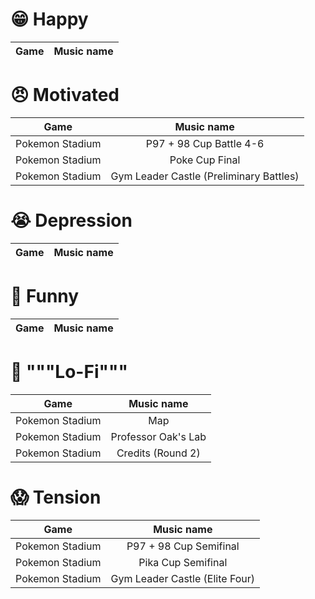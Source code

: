 # 😁 Happy

Game | Music name
:---: | :---:

# 😠 Motivated

Game | Music name
:---: | :---:
Pokemon Stadium | P97 + 98 Cup Battle 4-6
Pokemon Stadium | Poke Cup Final
Pokemon Stadium | Gym Leader Castle (Preliminary Battles)

# 😭 Depression

Game | Music name
:---: | :---:

# 🤣 Funny

Game | Music name
:---: | :---:

# 📼 """Lo-Fi"""

Game | Music name
:---: | :---:
Pokemon Stadium | Map
Pokemon Stadium | Professor Oak's Lab
Pokemon Stadium | Credits (Round 2)

# 😱 Tension

Game | Music name
:---: | :---:
Pokemon Stadium | P97 + 98 Cup Semifinal
Pokemon Stadium | Pika Cup Semifinal
Pokemon Stadium | Gym Leader Castle (Elite Four)

